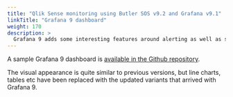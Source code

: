 ```yaml
---
title: "Qlik Sense monitoring using Butler SOS v9.2 and Grafana v9.1"
linkTitle: "Grafana 9 dashboard"
weight: 170
description: >
  Grafana 9 adds some interesting features around alerting as well as several new and improved chart types.
---
```


A sample Grafana 9 dashboard is [available in the Github repository](https://github.com/ptarmiganlabs/butler-sos/tree/master/docs/grafana).

The visual appearance is quite similar to previous versions, but line charts, tables etc have been replaced with the updated variants that arrived with Grafana 9.
